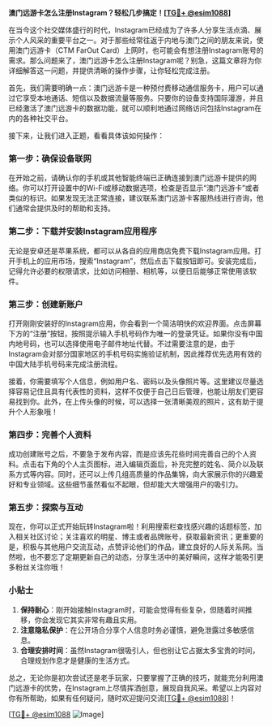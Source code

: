**澳门远游卡怎么注册Instagram？轻松几步搞定！[[TG💪+ @esim1088](https://t.me/s/esim1088)]**

在当今这个社交媒体盛行的时代，Instagram已经成为了许多人分享生活点滴、展示个人风采的重要平台之一。对于那些经常往返于内地与澳门之间的朋友来说，使用澳门远游卡（CTM FarOut Card）上网时，也可能会有想注册Instagram账号的需求。那么问题来了，澳门远游卡怎么注册Instagram呢？别急，这篇文章将为你详细解答这一问题，并提供清晰的操作步骤，让你轻松完成注册。

首先，我们需要明确一点：澳门远游卡是一种预付费移动通信服务卡，用户可以通过它享受本地通话、短信以及数据流量等服务。只要你的设备支持国际漫游，并且已经激活了澳门远游卡的数据功能，就可以顺利地通过网络访问包括Instagram在内的各种社交平台。

接下来，让我们进入正题，看看具体该如何操作：

### 第一步：确保设备联网

在开始之前，请确认你的手机或其他智能终端已正确连接到澳门远游卡提供的网络。你可以打开设置中的Wi-Fi或移动数据选项，检查是否显示“澳门远游卡”或者类似的标识。如果发现无法正常连接，建议联系澳门远游卡客服热线进行咨询，他们通常会提供及时的帮助和支持。

### 第二步：下载并安装Instagram应用程序

无论是安卓还是苹果系统，都可以从各自的应用商店免费下载Instagram应用。打开手机上的应用市场，搜索“Instagram”，然后点击下载按钮即可。安装完成后，记得允许必要的权限请求，比如访问相册、相机等，以便日后能够正常使用该软件。

### 第三步：创建新账户

打开刚刚安装好的Instagram应用，你会看到一个简洁明快的欢迎界面。点击屏幕下方的“注册”按钮，按照提示输入手机号码作为唯一的登录凭证。如果你没有中国内地号码，也可以选择使用电子邮件地址代替。不过需要注意的是，由于Instagram会对部分国家地区的手机号码实施验证机制，因此推荐优先选用有效的中国大陆手机号码来完成注册流程。

接着，你需要填写个人信息，例如用户名、密码以及头像照片等。这里建议尽量选择容易记住且具有代表性的资料，这样不仅便于自己日后管理，也能让朋友们更容易找到你。此外，在上传头像的时候，可以选择一张清晰美观的照片，这有助于提升个人形象哦！

### 第四步：完善个人资料

成功创建账号之后，不要急于发布内容，而是应该先花些时间完善自己的个人资料。点击右下角的个人主页图标，进入编辑页面后，补充完整的姓名、简介以及联系方式等内容。同时，还可以上传几组高质量的作品集锦，向大家展示你的兴趣爱好和专业领域。这些细节虽然看似不起眼，但却能大大增强用户的吸引力。

### 第五步：探索与互动

现在，你可以正式开始玩转Instagram啦！利用搜索栏查找感兴趣的话题标签，加入相关社区讨论；关注喜欢的明星、博主或者品牌账号，获取最新资讯；更重要的是，积极与其他用户交流互动，点赞评论他们的作品，建立良好的人际关系网。当然啦，也不要忘了定期更新自己的动态，分享生活中的美好瞬间，这样才能吸引更多粉丝关注你哦！

### 小贴士

1. **保持耐心**：刚开始接触Instagram时，可能会觉得有些复杂，但随着时间推移，你会发现它其实非常有趣且实用。
2. **注意隐私保护**：在公开场合分享个人信息时务必谨慎，避免泄露过多敏感信息。
3. **合理安排时间**：虽然Instagram很吸引人，但也别让它占据太多宝贵的时间，合理规划作息才是健康的生活方式。

总之，无论你是初次尝试还是老手玩家，只要掌握了正确的技巧，就能充分利用澳门远游卡的优势，在Instagram上尽情挥洒创意，展现自我风采。希望以上内容对你有所帮助，如果有任何疑问，随时欢迎提问交流[[TG💪+ @esim1088](https://t.me/s/esim1088)]！

[[TG💪+ @esim1088](https://t.me/s/esim1088) ![Image](https://i.postimg.cc/4NQfJmqS/Snipaste-2025-05-13-00-14-12.png)]